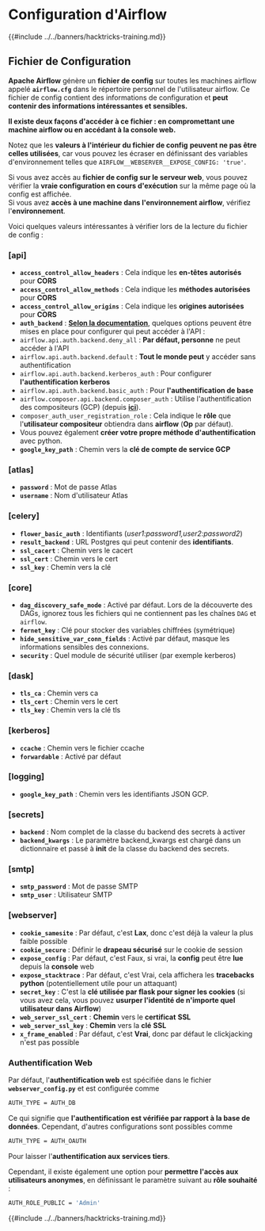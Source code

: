 # Configuration d'Airflow

{{#include ../../banners/hacktricks-training.md}}

## Fichier de Configuration

**Apache Airflow** génère un **fichier de config** sur toutes les machines airflow appelé **`airflow.cfg`** dans le répertoire personnel de l'utilisateur airflow. Ce fichier de config contient des informations de configuration et **peut contenir des informations intéressantes et sensibles.**

**Il existe deux façons d'accéder à ce fichier : en compromettant une machine airflow ou en accédant à la console web.**

Notez que les **valeurs à l'intérieur du fichier de config** **peuvent ne pas être celles utilisées**, car vous pouvez les écraser en définissant des variables d'environnement telles que `AIRFLOW__WEBSERVER__EXPOSE_CONFIG: 'true'`.

Si vous avez accès au **fichier de config sur le serveur web**, vous pouvez vérifier la **vraie configuration en cours d'exécution** sur la même page où la config est affichée.\
Si vous avez **accès à une machine dans l'environnement airflow**, vérifiez l'**environnement**.

Voici quelques valeurs intéressantes à vérifier lors de la lecture du fichier de config :

### \[api]

- **`access_control_allow_headers`** : Cela indique les **en-têtes** **autorisés** pour **CORS**
- **`access_control_allow_methods`** : Cela indique les **méthodes autorisées** pour **CORS**
- **`access_control_allow_origins`** : Cela indique les **origines autorisées** pour **CORS**
- **`auth_backend`** : [**Selon la documentation**](https://airflow.apache.org/docs/apache-airflow/stable/security/api.html), quelques options peuvent être mises en place pour configurer qui peut accéder à l'API :
- `airflow.api.auth.backend.deny_all` : **Par défaut, personne** ne peut accéder à l'API
- `airflow.api.auth.backend.default` : **Tout le monde peut** y accéder sans authentification
- `airflow.api.auth.backend.kerberos_auth` : Pour configurer **l'authentification kerberos**
- `airflow.api.auth.backend.basic_auth` : Pour **l'authentification de base**
- `airflow.composer.api.backend.composer_auth` : Utilise l'authentification des compositeurs (GCP) (depuis [**ici**](https://cloud.google.com/composer/docs/access-airflow-api)).
- `composer_auth_user_registration_role` : Cela indique le **rôle** que l'**utilisateur compositeur** obtiendra dans **airflow** (**Op** par défaut).
- Vous pouvez également **créer votre propre méthode d'authentification** avec python.
- **`google_key_path`** : Chemin vers la **clé de compte de service GCP**

### **\[atlas]**

- **`password`** : Mot de passe Atlas
- **`username`** : Nom d'utilisateur Atlas

### \[celery]

- **`flower_basic_auth`** : Identifiants (_user1:password1,user2:password2_)
- **`result_backend`** : URL Postgres qui peut contenir des **identifiants**.
- **`ssl_cacert`** : Chemin vers le cacert
- **`ssl_cert`** : Chemin vers le cert
- **`ssl_key`** : Chemin vers la clé

### \[core]

- **`dag_discovery_safe_mode`** : Activé par défaut. Lors de la découverte des DAGs, ignorez tous les fichiers qui ne contiennent pas les chaînes `DAG` et `airflow`.
- **`fernet_key`** : Clé pour stocker des variables chiffrées (symétrique)
- **`hide_sensitive_var_conn_fields`** : Activé par défaut, masque les informations sensibles des connexions.
- **`security`** : Quel module de sécurité utiliser (par exemple kerberos)

### \[dask]

- **`tls_ca`** : Chemin vers ca
- **`tls_cert`** : Chemin vers le cert
- **`tls_key`** : Chemin vers la clé tls

### \[kerberos]

- **`ccache`** : Chemin vers le fichier ccache
- **`forwardable`** : Activé par défaut

### \[logging]

- **`google_key_path`** : Chemin vers les identifiants JSON GCP.

### \[secrets]

- **`backend`** : Nom complet de la classe du backend des secrets à activer
- **`backend_kwargs`** : Le paramètre backend_kwargs est chargé dans un dictionnaire et passé à **init** de la classe du backend des secrets.

### \[smtp]

- **`smtp_password`** : Mot de passe SMTP
- **`smtp_user`** : Utilisateur SMTP

### \[webserver]

- **`cookie_samesite`** : Par défaut, c'est **Lax**, donc c'est déjà la valeur la plus faible possible
- **`cookie_secure`** : Définir le **drapeau sécurisé** sur le cookie de session
- **`expose_config`** : Par défaut, c'est Faux, si vrai, la **config** peut être **lue** depuis la **console** web
- **`expose_stacktrace`** : Par défaut, c'est Vrai, cela affichera les **tracebacks python** (potentiellement utile pour un attaquant)
- **`secret_key`** : C'est la **clé utilisée par flask pour signer les cookies** (si vous avez cela, vous pouvez **usurper l'identité de n'importe quel utilisateur dans Airflow**)
- **`web_server_ssl_cert`** : **Chemin** vers le **certificat** **SSL**
- **`web_server_ssl_key`** : **Chemin** vers la **clé** **SSL**
- **`x_frame_enabled`** : Par défaut, c'est **Vrai**, donc par défaut le clickjacking n'est pas possible

### Authentification Web

Par défaut, l'**authentification web** est spécifiée dans le fichier **`webserver_config.py`** et est configurée comme
```bash
AUTH_TYPE = AUTH_DB
```
Ce qui signifie que **l'authentification est vérifiée par rapport à la base de données**. Cependant, d'autres configurations sont possibles comme
```bash
AUTH_TYPE = AUTH_OAUTH
```
Pour laisser l'**authentification aux services tiers**.

Cependant, il existe également une option pour **permettre l'accès aux utilisateurs anonymes**, en définissant le paramètre suivant au **rôle souhaité** :
```bash
AUTH_ROLE_PUBLIC = 'Admin'
```
{{#include ../../banners/hacktricks-training.md}}
